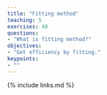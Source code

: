 ```yaml
---
title: "Fitting method"
teaching: 5
exercises: 40
questions:
- "What is fitting method?"
objectives:
- "Get efficiency by fitting."
keypoints:
- ""
---
```


{% include links.md %}